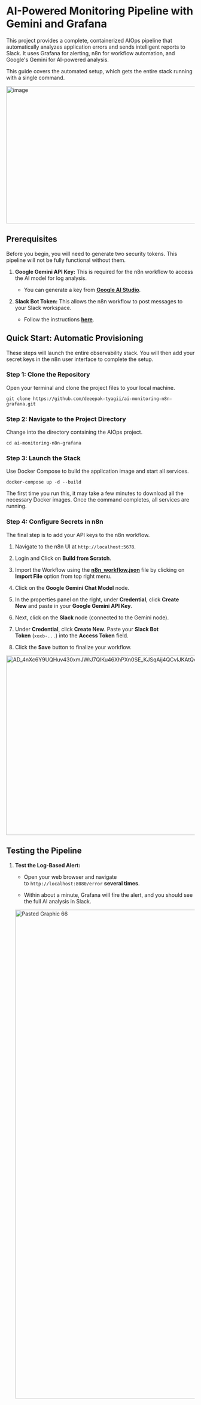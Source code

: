 # AI-Powered Monitoring Pipeline with Gemini and Grafana

This project provides a complete, containerized AIOps pipeline that automatically analyzes application errors and sends intelligent reports to Slack. It uses Grafana for alerting, n8n for workflow automation, and Google's Gemini for AI-powered analysis.

This guide covers the automated setup, which gets the entire stack running with a single command.

<img width="732" height="366" alt="image" src="https://github.com/user-attachments/assets/ba9d0842-4123-43a7-a766-d29b92d19839" />


## Prerequisites

Before you begin, you will need to generate two security tokens. This pipeline will not be fully functional without them.

1. **Google Gemini API Key:** This is required for the n8n workflow to access the AI model for log analysis.
    
    - You can generate a key from [**Google AI Studio**](https://aistudio.google.com/app/apikey "null").
        
2. **Slack Bot Token:** This allows the n8n workflow to post messages to your Slack workspace.
    
    - Follow the instructions [**here**](https://docs.n8n.io/integrations/builtin/credentials/slack/#using-api-access-token).
        

## Quick Start: Automatic Provisioning

These steps will launch the entire observability stack. You will then add your secret keys in the n8n user interface to complete the setup.

### Step 1: Clone the Repository

Open your terminal and clone the project files to your local machine.

```
git clone https://github.com/deeepak-tyagii/ai-monitoring-n8n-grafana.git
```

### Step 2: Navigate to the Project Directory

Change into the directory containing the AIOps project.

```
cd ai-monitoring-n8n-grafana
```

### Step 3: Launch the Stack

Use Docker Compose to build the application image and start all services.

```
docker-compose up -d --build
```

The first time you run this, it may take a few minutes to download all the necessary Docker images. Once the command completes, all services are running.

### Step 4: Configure Secrets in n8n

The final step is to add your API keys to the n8n workflow.

1. Navigate to the n8n UI at `http://localhost:5678`.
    
2. Login and Click on **Build from Scratch**.
3. Import the Workflow using the [**n8n_workflow.json**](https://raw.githubusercontent.com/deeepak-tyagii/ai-monitoring-n8n-grafana/c4b2d27ae7b60c81ed1b1a8d74fd541dd883bdca/n8n_workflow.json) file by clicking on **Import File** option from top right menu.
4. Click on the **Google Gemini Chat Model** node.
    
5. In the properties panel on the right, under **Credential**, click **Create New** and paste in your **Google Gemini API Key**.
    
6. Next, click on the **Slack** node (connected to the Gemini node).
    
7. Under **Credential**, click **Create New**. Paste your **Slack Bot Token** (`xoxb-...`) into the **Access Token** field.
    
8. Click the **Save** button to finalize your workflow.
   
<img width="1600" height="478" alt="AD_4nXc6Y9UQHuv430xmJWrJ7QlKu46XhPXn0SE_KJSqAij4QCvlJKAtQel8ZC_-_ntP7yVwWj10o4yVCZnwxRx3mCJxtKZ5cSVcLLtbYyFoWnqUr312VlGdltmY" src="https://github.com/user-attachments/assets/298d14ea-c08a-4d9c-b03a-633f376aaa54" />

## Testing the Pipeline

1. **Test the Log-Based Alert:**
    
    - Open your web browser and navigate to `http://localhost:8080/error` **several times**.
        
    - Within about a minute, Grafana will fire the alert, and you should see the full AI analysis in Slack.

   <img width="3767" height="1302" alt="Pasted Graphic 66" src="https://github.com/user-attachments/assets/1af58249-c2e2-41ac-959f-1536eb6e84e9" />

        
